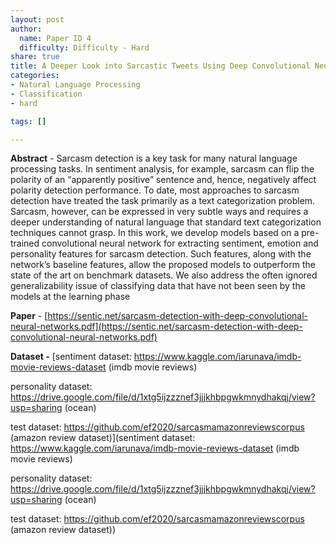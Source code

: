 ```yaml
---
layout: post
author:
  name: Paper ID 4
  difficulty: Difficulty - Hard
share: true
title: A Deeper Look into Sarcastic Tweets Using Deep Convolutional Neural Networks
categories:
- Natural Language Processing
- Classification
- hard

tags: []

---
```

**Abstract** - Sarcasm detection is a key task for many natural language processing tasks. In sentiment analysis, for example, sarcasm can flip the polarity of an “apparently positive” sentence and, hence, negatively affect polarity detection performance. To date, most approaches to sarcasm detection have treated the task primarily as a text categorization problem. Sarcasm, however, can be expressed in very subtle ways and requires a deeper understanding of natural language that standard text categorization techniques cannot grasp. In this work, we develop models based on a pre-trained convolutional neural network for extracting sentiment, emotion and personality features for sarcasm detection. Such features, along with the network’s baseline features, allow the proposed models to outperform the state of the art on benchmark datasets. We also address the often ignored generalizability issue of classifying data that have not been seen by the models at the learning phase



**Paper** - [https://sentic.net/sarcasm-detection-with-deep-convolutional-neural-networks.pdf](https://sentic.net/sarcasm-detection-with-deep-convolutional-neural-networks.pdf)

**Dataset -** [sentiment dataset: https://www.kaggle.com/iarunava/imdb-movie-reviews-dataset (imdb movie reviews)

personality dataset: https://drive.google.com/file/d/1xtg5ijzzznef3jjjkhbpgwkmnydhakqj/view?usp=sharing (ocean)

test dataset: https://github.com/ef2020/sarcasmamazonreviewscorpus (amazon review dataset)](sentiment dataset: https://www.kaggle.com/iarunava/imdb-movie-reviews-dataset (imdb movie reviews)

personality dataset: https://drive.google.com/file/d/1xtg5ijzzznef3jjjkhbpgwkmnydhakqj/view?usp=sharing (ocean)

test dataset: https://github.com/ef2020/sarcasmamazonreviewscorpus (amazon review dataset))
    